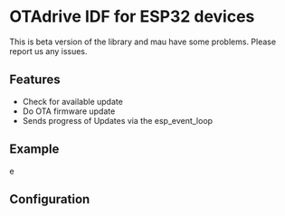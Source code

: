 # OTAdrive IDF for ESP32 devices
This is beta version of the library and mau have some problems. Please report us any issues.

## Features

* Check for available update
* Do OTA firmware update
* Sends progress of Updates via the esp_event_loop

## Example
e

## Configuration
